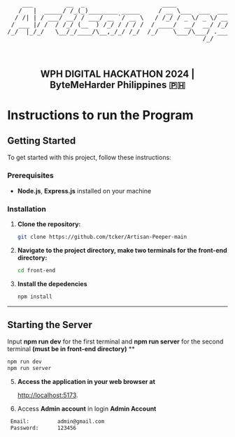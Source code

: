 
<pre align="center">

    ___         __  _                     ____                           
   /   |  _____/ /_(_)________ _____     / __ \___  ___  ____  ___  _____
  / /| | / ___/ __/ / ___/ __ `/ __ \   / /_/ / _ \/ _ \/ __ \/ _ \/ ___/
 / ___ |/ /  / /_/ (__  ) /_/ / / / /  / ____/  __/  __/ /_/ /  __/ /    
/_/  |_/_/   \__/_/____/\__,_/_/ /_/  /_/    \___/\___/ .___/\___/_/     
                                                     /_/                 
                                                                                                                   
   </pre>                                                                                             

<div align="center">
<h2>WPH DIGITAL HACKATHON 2024 | ByteMeHarder Philippines 🇵🇭</h2>
</div>

 


# Instructions to run the Program
## Getting Started

To get started with this project, follow these instructions:
### Prerequisites

- **Node.js**, **Express.js** installed on your machine
  
### Installation

1. **Clone the repository:**

   ```bash
   git clone https://github.com/tcker/Artisan-Peeper-main
   ```

2. **Navigate to the project directory, make two terminals for the front-end directory:**

   ```bash
   cd front-end
   ```

3. **Install the depedencies**

   ```bash
   npm install
   ```
<hr>

## Starting the Server

 Input **npm run dev** for the first terminal and **npm run server** for the second terminal **(must be in front-end directory)**
**
   ```bash
   npm run dev
   npm run server
   ```
5. **Access the application in your web browser at**
  
   [http://localhost:5173](http://localhost:5173).

6. Access **Admin account** in login **Admin Account**

  ```bash
   Email:         admin@gmail.com
   Password:      123456
   ```










